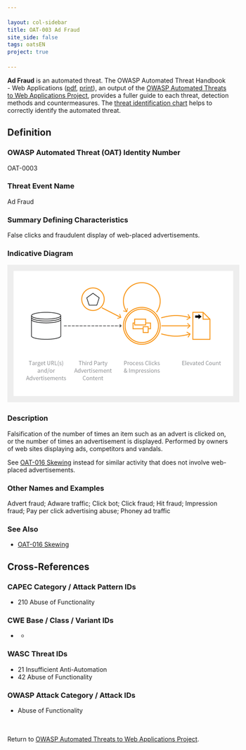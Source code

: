 ```yaml
---

layout: col-sidebar
title: OAT-003 Ad Fraud
site_side: false
tags: oatsEN
project: true

---
```


**Ad Fraud** is an automated threat. The OWASP Automated Threat Handbook - Web Applications ([pdf](https://github.com/OWASP/www-project-automated-threats-to-web-applications/tree/master/assets/files/EN), [print](http://www.lulu.com/shop/owasp-foundation/automated-threat-handbook/paperback/product-23540699.html)), an output of the [OWASP Automated Threats to Web Applications Project](../../../), provides a fuller guide to each threat, detection methods and countermeasures. The [threat identification chart](https://www2.owasp.org/www-project-automated-threats-to-web-applications/assets/files/oat-ontology-decision-chart.pdf) helps to correctly identify the automated threat.

## Definition
### OWASP Automated Threat (OAT) Identity Number
OAT-0003

### Threat Event Name
Ad Fraud

### Summary Defining Characteristics
False clicks and fraudulent display of web-placed advertisements.

### Indicative Diagram
<img alt="Indicative diagram for OAT-003" src="images/500px-OAT-003_Ad_Fraud.png" style="background-color:#eeeeee;padding:1em;">

### Description
Falsification of the number of times an item such as an advert is clicked on, or the number of times an advertisement is displayed. Performed by owners of web sites displaying ads, competitors and vandals.

See [OAT-016 Skewing](OAT-016_Skewing.html) instead for similar activity that does not involve web-placed advertisements.


### Other Names and Examples
Advert fraud; Adware traffic; Click bot; Click fraud; Hit fraud; Impression fraud; Pay per click advertising abuse; Phoney ad traffic

### See Also
* [OAT-016 Skewing](OAT-016_Skewing.html)

## Cross-References
### CAPEC Category / Attack Pattern IDs
* 210 Abuse of Functionality

### CWE Base / Class / Variant IDs
* -

### WASC Threat IDs
* 21 Insufficient Anti-Automation
* 42 Abuse of Functionality

### OWASP Attack Category / Attack IDs
* Abuse of Functionality

<br/><br/>Return to [OWASP Automated Threats to Web Applications Project](../../../).<br/><br/>
